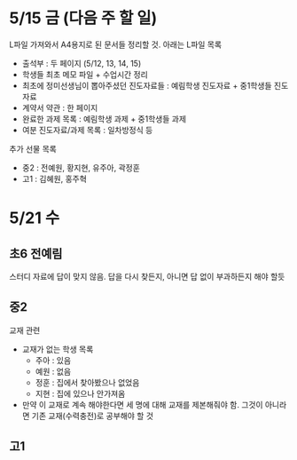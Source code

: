 # 5/15 금 (다음 주 할 일)
L파일 가져와서 A4용지로 된 문서들 정리할 것. 아래는 L파일 목록
- 출석부 : 두 페이지 (5/12, 13, 14, 15)
- 학생들 최초 메모 파일 + 수업시간 정리
- 최초에 정미선생님이 뽑아주셨던 진도자료들 : 예림학생 진도자료 + 중1학생들 진도자료
- 계약서 약관 : 한 페이지
- 완료한 과제 목록 : 예림학생 과제 + 중1학생들 과제
- 여분 진도자료/과제 목록 : 일차방정식 등

추가 선물 목록
- 중2 : 전예원, 황지현, 유주아, 곽정훈
- 고1 : 김혜원, 홍주혁

# 5/21 수

## 초6 전예림

스터디 자료에 답이 맞지 않음.
답을 다시 찾든지, 아니면 답 없이 부과하든지 해야 할듯

## 중2

교재 관련
- 교재가 없는 학생 목록
  - 주아 : 있음
  - 예원 : 없음
  - 정훈 : 집에서 찾아봤으나 없었음
  - 지현 : 집에 있으나 안가져옴
- 만약 이 교재로 계속 해야한다면 세 명에 대해 교재를 제본해줘야 함. 그것이 아니라면 기존 교재(수력충전)로 공부해야 할 것

## 고1